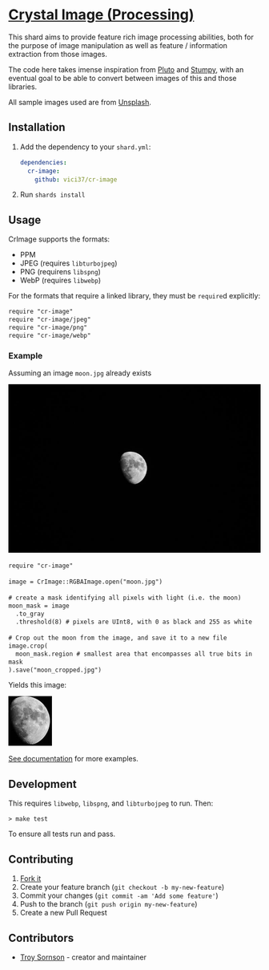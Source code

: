 # [Crystal Image (Processing)](http://troy.sornson.io/cr-image/)

This shard aims to provide feature rich image processing abilities, both for the purpose of
image manipulation as well as feature / information extraction from those images.

The code here takes imense inspiration from [Pluto](https://github.com/phenopolis/pluto) and [Stumpy](https://github.com/stumpycr/stumpy_core), with
an eventual goal to be able to convert between images of this and those libraries.

All sample images used are from [Unsplash](https://unsplash.com/).

## Installation

1. Add the dependency to your `shard.yml`:

   ```yaml
   dependencies:
     cr-image:
       github: vici37/cr-image
   ```

2. Run `shards install`

## Usage

CrImage supports the formats:
* PPM
* JPEG (requires `libturbojpeg`)
* PNG (requirens `libspng`)
* WebP (requires `libwebp`)

For the formats that require a linked library, they must be `require`d explicitly:

```crystal
require "cr-image"
require "cr-image/jpeg"
require "cr-image/png"
require "cr-image/webp"
```

### Example

Assuming an image `moon.jpg` already exists

<img src="https://raw.githubusercontent.com/Vici37/cr-image/master/docs/images/moon.jpg" alt="Picture of moon"/>

```crystal
require "cr-image"

image = CrImage::RGBAImage.open("moon.jpg")

# create a mask identifying all pixels with light (i.e. the moon)
moon_mask = image
  .to_gray
  .threshold(8) # pixels are UInt8, with 0 as black and 255 as white

# Crop out the moon from the image, and save it to a new file
image.crop(
  moon_mask.region # smallest area that encompasses all true bits in mask
).save("moon_cropped.jpg")

```

Yields this image:

<img src="https://raw.githubusercontent.com/Vici37/cr-image/master/docs/images/moon_cropped.jpg" alt="Cropped example of moon"/>

[See documentation](http://troy.sornson.io/cr-image/) for more examples.

## Development

This requires `libwebp`, `libspng`, and `libturbojpeg` to run. Then:

```
> make test
```

To ensure all tests run and pass.

## Contributing

1. [Fork it](https://github.com/Vici37/cr-image/fork)
2. Create your feature branch (`git checkout -b my-new-feature`)
3. Commit your changes (`git commit -am 'Add some feature'`)
4. Push to the branch (`git push origin my-new-feature`)
5. Create a new Pull Request

## Contributors

- [Troy Sornson](https://github.com/Vici37) - creator and maintainer
